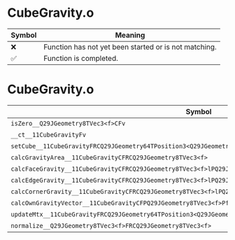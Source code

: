 # CubeGravity.o
| Symbol | Meaning 
| ------------- | ------------- 
| :x: | Function has not yet been started or is not matching. 
| :white_check_mark: | Function is completed. 


# CubeGravity.o
| Symbol | Decompiled? |
| ------------- | ------------- |
| `isZero__Q29JGeometry8TVec3<f>CFv` | :white_check_mark: |
| `__ct__11CubeGravityFv` | :x: |
| `setCube__11CubeGravityFRCQ29JGeometry64TPosition3<Q29JGeometry38TMatrix34<Q29JGeometry13SMatrix34C<f>>>` | :x: |
| `calcGravityArea__11CubeGravityCFRCQ29JGeometry8TVec3<f>` | :x: |
| `calcFaceGravity__11CubeGravityCFRCQ29JGeometry8TVec3<f>lPQ29JGeometry8TVec3<f>Pf` | :x: |
| `calcEdgeGravity__11CubeGravityCFRCQ29JGeometry8TVec3<f>lPQ29JGeometry8TVec3<f>Pf` | :x: |
| `calcCornerGravity__11CubeGravityCFRCQ29JGeometry8TVec3<f>lPQ29JGeometry8TVec3<f>Pf` | :x: |
| `calcOwnGravityVector__11CubeGravityCFPQ29JGeometry8TVec3<f>PfRCQ29JGeometry8TVec3<f>` | :x: |
| `updateMtx__11CubeGravityFRCQ29JGeometry64TPosition3<Q29JGeometry38TMatrix34<Q29JGeometry13SMatrix34C<f>>>` | :x: |
| `normalize__Q29JGeometry8TVec3<f>FRCQ29JGeometry8TVec3<f>` | :x: |
